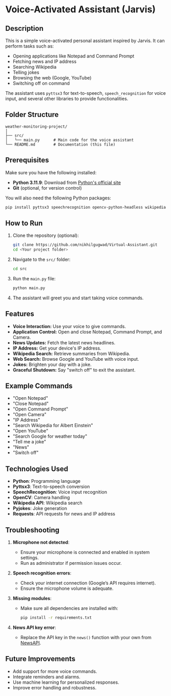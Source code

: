 # Voice-Activated Assistant (Jarvis)

## Description
This is a simple voice-activated personal assistant inspired by Jarvis. It can perform tasks such as:
- Opening applications like Notepad and Command Prompt  
- Fetching news and IP address  
- Searching Wikipedia  
- Telling jokes  
- Browsing the web (Google, YouTube)  
- Switching off on command  

The assistant uses `pyttsx3` for text-to-speech, `speech_recognition` for voice input, and several other libraries to provide functionalities.

## Folder Structure
```
weather-monitoring-project/
│
├── src/
│   └── main.py      # Main code for the voice assistant
└── README.md        # Documentation (this file)
```

## Prerequisites
Make sure you have the following installed:
- **Python 3.11.9**: Download from [Python's official site](https://www.python.org/downloads/)
- **Git** (optional, for version control)

You will also need the following Python packages:
```bash
pip install pyttsx3 speechrecognition opencv-python-headless wikipedia webbrowser pyjokes requests
```

## How to Run
1. Clone the repository (optional):
   ```bash
   git clone https://github.com/nikhilgugwad/Virtual-Assistant.git
   cd <Your project folder>
   ```

2. Navigate to the `src/` folder:
   ```bash
   cd src
   ```

3. Run the `main.py` file:
   ```bash
   python main.py
   ```

4. The assistant will greet you and start taking voice commands.

## Features
- **Voice Interaction:** Use your voice to give commands.
- **Application Control:** Open and close Notepad, Command Prompt, and Camera.
- **News Updates:** Fetch the latest news headlines.
- **IP Address:** Get your device's IP address.
- **Wikipedia Search:** Retrieve summaries from Wikipedia.
- **Web Search:** Browse Google and YouTube with voice input.
- **Jokes:** Brighten your day with a joke.
- **Graceful Shutdown:** Say "switch off" to exit the assistant.

## Example Commands
- "Open Notepad"  
- "Close Notepad"  
- "Open Command Prompt"  
- "Open Camera"  
- "IP Address"  
- "Search Wikipedia for Albert Einstein"  
- "Open YouTube"  
- "Search Google for weather today"  
- "Tell me a joke"  
- "News"
- "Switch off"

## Technologies Used
- **Python**: Programming language
- **Pyttsx3**: Text-to-speech conversion
- **SpeechRecognition**: Voice input recognition
- **OpenCV**: Camera handling
- **Wikipedia API**: Wikipedia search
- **Pyjokes**: Joke generation
- **Requests**: API requests for news and IP address

## Troubleshooting
1. **Microphone not detected**:  
   - Ensure your microphone is connected and enabled in system settings.
   - Run as administrator if permission issues occur.

2. **Speech recognition errors**:  
   - Check your internet connection (Google’s API requires internet).
   - Ensure the microphone volume is adequate.

3. **Missing modules**:  
   - Make sure all dependencies are installed with:
     ```bash
     pip install -r requirements.txt
     ```

4. **News API key error**:  
   - Replace the API key in the `news()` function with your own from [NewsAPI](https://newsapi.org/).

## Future Improvements
- Add support for more voice commands.
- Integrate reminders and alarms.
- Use machine learning for personalized responses.
- Improve error handling and robustness.